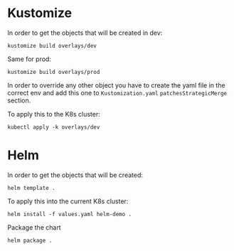 # Kustomize

In order to get the objects that will be created in dev:
```
kustomize build overlays/dev
```

Same for prod:
```
kustomize build overlays/prod
```
In order to override any other object you have to create the yaml file in the correct env and
add this one to `Kustomization.yaml` `patchesStrategicMerge` section.

To apply this to the K8s cluster: 
```
kubectl apply -k overlays/dev
```

# Helm

In order to get the objects that will be created:
```
helm template .
```

To apply this into the current K8s cluster:
```
helm install -f values.yaml helm-demo .
```

Package the chart
```
helm package .
```
 
